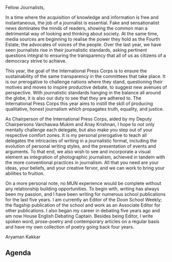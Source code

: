 Fellow Journalists,

In a time where the acquisition of knowledge and information is free and instantaneous, the job of a journalist is essential. Fake and sensationalist news dominates the minds of readers, showing the common man a detrimental way of looking and thinking about society. At the same time, media sources are beginning to realise the power they hold as the Fourth Estate; the advocates of voices of the people. Over the last year, we have seen journalists rise in their journalistic standards, asking pertinent questions integral to ensuring the transparency that all of us as citizens of a democracy strive to achieve.

This year, the goal of the International Press Corps is to ensure the sustainability of the same transparency in the committees that take place. It is our prerogative to challenge nations where they stand, questioning their motives and moves to inspire productive debate, to suggest new avenues of perspective. With journalistic standards hanging in the balance all around the globe, it is also our duty to see that they are adhered to. The International Press Corps this year aims to instill the skill of producing qualitative, honest journalism which propagates truth, equality, and justice.

As Chairperson of the International Press Corps, aided by my Deputy Chairpersons Varchaswa Mukim and Anay Krishnan, I hope to not only mentally challenge each delegate, but also make you step out of your respective comfort zones. It is my personal prerogative to teach all delegates the intricacies of writing in a journalistic format, including the evolution of personal writing styles, and the presentation of events and arguments. To that end, we also wish to see and incorporate a visual element as integration of photographic journalism, achieved in tandem with the more conventional practices in journalism. All that you need are your ideas, your beliefs, and your creative fervor, and we can work to bring your abilities to fruition.

On a more personal note, no MUN experience would be complete without any relationship building opportunities. To begin with, writing has always been my passion, and I have been writing for numerous school publications for the last five years. I am currently an Editor of the Doon School Weekly; the flagship publication of the school and work as an Associate Editor for other publications. I also began my career in debating five years ago and am now House English Debating Captain. Besides being Editor, I write spoken word, prose-poetry and contemporary articles on a regular basis and have my own collection of poetry going back four years.

Aryaman Kakkar

## Agenda